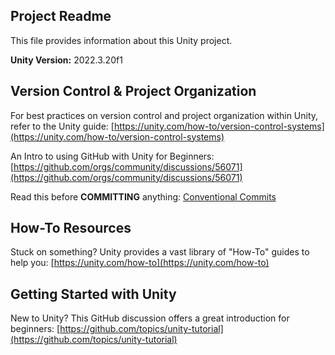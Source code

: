 ## Project Readme

This file provides information about this Unity project.

**Unity Version:** 2022.3.20f1

## Version Control & Project Organization

For best practices on version control and project organization within Unity, refer to the Unity guide: [https://unity.com/how-to/version-control-systems](https://unity.com/how-to/version-control-systems)

An Intro to using GitHub with Unity for Beginners: [https://github.com/orgs/community/discussions/56071](https://github.com/orgs/community/discussions/56071)

Read this before **COMMITTING** anything: [Conventional Commits](https://www.conventionalcommits.org/en/v1.0.0/)

## How-To Resources

Stuck on something? Unity provides a vast library of "How-To" guides to help you: [https://unity.com/how-to](https://unity.com/how-to)

## Getting Started with Unity

New to Unity? This GitHub discussion offers a great introduction for beginners: [https://github.com/topics/unity-tutorial](https://github.com/topics/unity-tutorial)

